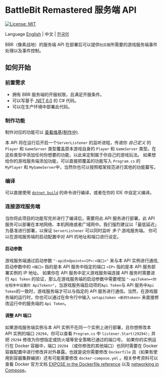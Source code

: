 
# BattleBit Remastered 服务端 API

[![License: MIT](https://img.shields.io/badge/License-MIT-yellow.svg)](https://opensource.org/licenses/MIT)

Language [English](/README.md) | 中文 | [한국어](/README-koKR.md)
 
BBR（像素战地）的服务端 API 在部署后可以提供`社区服`所需要的游戏服务端事件处理以及事件控制。

## 如何开始

### 前置需求

- 拥有 BBR 服务端的开服权限，且满足开服条件。
- 可以写基于 [.NET 6.0](https://dotnet.microsoft.com/en-us/download/dotnet/6.0) 的 C# 代码。
- 可以在生产环境中部署此代码。

### 制作功能

制作对应的功能可以 [查看维基(制作中)](https://github.com/MrOkiDoki/BattleBit-Community-Server-API/wiki).

本 API 将在运行后开启一个`ServerListener` 的监听进程，传递你 *自己定义* 的 `Player` 和 `GameServer` 类型覆盖原本游戏自身的 `Player` 和 `GameServer` 类型。在这些类型中添加任何你想要的功能，以此来定制属于你自己的游戏玩法。
如果想给你的游戏服务端添加功能，可以直接把覆盖的功能写入 `Program.cs` 的 `MyPlayer` 和 `MyGameServer`中，当然你也可以按照框架规范进行其他的功能纂写。

### 编译

可以直接使用 [`dotnet build`](https://learn.microsoft.com/en-us/dotnet/core/tools/dotnet-build) 的命令进行编译，或者在你的 IDE 中自定义编译。

### 连接游戏服务端

当你将此项目的功能写完并进行了编译后，需要将此 API 服务进行部署。此 API 服务可以部署在本地网络、本机网络或者广域网中。我们强烈建议以「最低延迟」为基准进行部署，以保证 `ServerListener` 可以同时监听 *多个* 游戏服务端。
你可以在游戏服务端的启动配置中对 API 的地址和端口进行设定。

#### 启动参数
游戏服务端通过启动参数 `"-apiEndpoint=<IP>:<端口>"` 来与本 API 实例进行通信, 启动参数中的 `<端口>` 指的是本 API 服务中指定的端口 `<IP>` 指的是本 API 服务部署实例的 IP 地址。
如果你在 API 服务中定义游戏服务端连接 API 服务时需要进行 `Api Token` 的验证，那么在游戏服务端的启动参数中需要增加 `"-apiToken=<你在程序中设置的 ApiToken>"`，当游戏服务端启动项的`Api Token`与 API 服务中`Api Token`的一致时，游戏服务端才可以与指定的 API 服务进行通信。当然，在游戏服务端的运行时，你也可以通过在命令行中输入 `setapitoken <新的token>` 来直接修改运行中的服务端的 `Api Token`。

#### 调整 API 端口
如果游戏服务端实例与本 API 实例不在同一个实例上进行部署，且你想修改本 API 实例的端口 `29294`，你可以查看 `Progran.cs` 中 `listener.Start(29294);` 并把 `29294` 修改为你想指定或防火墙等安全策略已通过的端口号。
如果你的实例运行在 Docker 容器中，端口 `29294` （或你修改的其他端口）也同时需要在 Docker 容器配置中进行修改并对外暴露。也就是说你需要修改 `Dockerfile` 且（如果有使用到容器集群编排）还有可能需要修改 `docker-compose.yml` 。相关参考资料可以查看 Docker 官方文档 [EXPOSE in the Dockerfile reference](https://docs.docker.com/engine/reference/builder/#expose) 以及 [networking in Compose](https://docs.docker.com/compose/networking/)。

